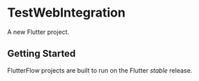 # TestWebIntegration

A new Flutter project.

## Getting Started

FlutterFlow projects are built to run on the Flutter _stable_ release.
